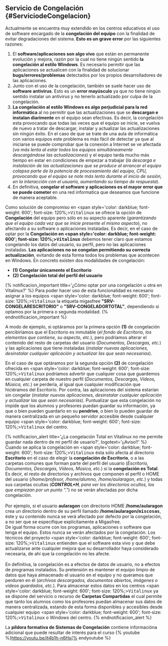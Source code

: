 ##  **Servicio de Congelación** {#ServiciodeCongelacion}

Actualmente se encuentra muy extendido en los centros educativos el uso de software encargado de la **congelación del equipo** con la finalidad de evitar degradaciones del sistema.  **Esto es un grave error** por las siguientes razones:

1.  El **software/aplicaciones son algo vivo** que están en permanente evolución y mejora, razón por la cual no tiene ningún sentido **la congelación al estilo Windows**.  Es necesario permitir que las aplicaciones se actualicen con la finalidad de solucionar <b>bugs/errores/problemas</b> detectados por los propios desarrolladores de las aplicaciones.
1.  Junto con el uso de la congelación, también se suele hacer uso de **software antivirus**. Esto es un **error mayúsculo** ya que no tiene ningún sentido instalar un antivirus y no tenerlo actualizado por culpa de la congelación.
1.  **La congelación al estilo Windows es algo perjudicial para la red informática** al no permitir que las actualizaciones que se <b>descargan e instalan diarimente</b> en el equipo sean efectivas.  Es decir, la congelación esta provocando que todas las veces que el equipo se inicie, se vuelva de nuevo a tratar de descargar, instalar y actualizar las actualizaciones sin ningún éxito.  En el caso de que se trate de una aula de informática con varios equipos este problema es más fácil de detectar ya que al iniciarse se puede comprobar que la conexión a Internet se ve afectada (*va más lenta al estar todos los equipos simultáneamente descargándose las actualizaciones*) y el equipo tarda mucho más tiempo en estar en condiciones de empezar a trabajar (*la descarga e instalación de las actualizaciones que se produce al arrancar el equipo colapsa parte de la potencia de procesamiento del equipo, CPU, provocando que el equipo se note más lento durante el inicio de sesión, en la interacción con el usuario, aumentando su tiempo de respuesta*).
1.  En definitiva, <b>congelar el software y aplicaciones es el mayor error que se puede cometer</b> en una red informatica que deseamos que funcione de manera aceptable.


Como solución de compromiso en <span style='color: darkblue; font-weight: 600'; font-size: 120%;><tt>Vitalinux</tt></span> se ofrece la opción de **Congelación** del equipo pero sólo en su aspecto aparente (<i>garantizando que el equipo cada vez que se inicie presente el mismo aspecto</i>), no afectando a su software o aplicaciones instaladas.  Es decir, en el caso de optar por la **Congelación en <span style='color: darkblue; font-weight: 600'; font-size: 120%;><tt>Vitalinux</tt></span>** debemos tener claro que estamos congelando los datos del usuario, su perfíl, pero no las aplicaciones instaladas.  **Las aplicaciones no se congelan permitiendo su correcta actualización**, evitando de esta forma todos los problemas que acontecen en Windows.  En concreto existen dos modalidades de congelación:

- **(1) Congelar únicamente el Escritorio**
- **(2) Congelación total del perfil del usuario**

{% notificacion_important title='¿Cómo optar por una congelación u otra en Vitalinux?' %}
Para poder hacer uso de esta funcionalidad es necesario asignar a los equipos <span style='color: darkblue; font-weight: 600'; font-size: 120%;><tt>Vitalinux</tt></span> la etiqueta migasfree <b>"SRV-CONGELARESCRITORIO"</b> o <b>"SRV-CONGELADORTOTAL"</b>, dependiendo si optamos por la primera o segunda modalidad.
{% endnotificacion_important %}

A modo de ejemplo, si optáramos por la primera opción **(1)** de congelación percibiríamos que el Escritorio es inmutable (*el fondo de Escritorio, los elementos que contiene, su aspecto, etc.*), pero podríamos alterar el contenido del resto de carpetas del usuario (*Documentos, Descargas, etc.*) y las aplicaciones que tiene instaladas (*instalar nuevas aplicaciones, desinstalar cualquier aplicación y actualizar las que sean necesarias*).

En el caso de que optáramos por la segunda opción **(2)** de congelación ofrecida en <span style='color: darkblue; font-weight: 600'; font-size: 120%;><tt>Vitalinux</tt></span> podríamos advertir que cualquier cosa que guardemos en cualquier carpeta de nuestro perfil (*Documentos, Descargas, Vídeos, Música, etc.*) se perdería, al igual que cualquier modificación que hiciéramos del Escritorio.  Por contra, las aplicaciones del sistema estarían sin congelar (*instalar nuevas aplicaciones, desinstalar cualquier aplicación y actualizar las que sean necesarias*).  Puntualizar que esta congelación no impide que los alumnos y profesores puedan guardar su información, ya que o bien pueden guardarlo en su **pendrive**, o bien lo pueden guardar de manera centralizada en un pequeño servidor accesible desde cualquier equipo <span style='color: darkblue; font-weight: 600'; font-size: 120%;><tt>Vitalinux</tt></span> del centro.

{% notificacion_alert title='¿La congelación Total en Vitalinux no me permite guardar nada dentro de mi perfil de usuario?', logotext='¡¡Aviso!!' %}
Cuando se aplica la congelación en <span style='color: darkblue; font-weight: 600'; font-size: 120%;><tt>Vitalinux</tt></span> ésta sólo afecta al directorio <b>Escritorio</b> en el caso de elegir la <b>congelación de Escritorio</b>, o a las carpetas comunes que forman parte del perfil del usuario (<i>Escritorio, Documentos, Descargas, Vídeos, Música, etc.</i>) si la <b>congelación es Total</b>.  Es decir, el resto de directorios y archivos que componen el perfil o HOME del usuario (<i>/home/profesor, /home/alumno, /home/aularagon, etc.</i>) y todas sus carpetas ocultas (<i><b>CONTROL+H</b>, para ver los directorios ocultos, los que empiezan por un punto "."</i>) no se verán afectadas por dicha congelación.
<br><br>
Por ejemplo, si el usuario <b>aularagon</b> con directorio HOME <b>/home/aularagon</b> crea un directorio dentro de su perfil llamado <b>/home/aularagon/<tt>miscosas</tt></b>, éste y su contenido nunca se verá afectado por defecto por la congelación, a no ser que se especifique explicitamente a Migasfree.
<br>
De igual forma ocurre con los programas, aplicaciones o software que tenga el equipo.  Estos nunca se verán afectados por la congelación.  Los técnicos del proyecto <span style='color: darkblue; font-weight: 600'; font-size: 120%;><tt>Vitalinux</tt></span> entienden que el software esta vivo y que debe actualizarse ante cualquier mejora que su desarrollador haya considerado necesaria, de ahí que la congelación no les afecte.
<br><br>
En definitiva, la congelación es a efectos de datos de usuario, no a efectos de programas instalados.  Su pretensión es mantener el equipo limpio de datos que haya almacenado el usuario en el equipo y no queramos que perduren en él (<i>archivos descargados, documentos abiertos, imágenes o vídeos guardados, etc.</i>).  Para almacenar estos datos en los centros <span style='color: darkblue; font-weight: 600'; font-size: 120%;><tt>Vitalinux</tt></span> ya se dispone del servicio o recurso de <b>Carpetas Compartidas</b> el cual permite que tanto los alumnos como los profesores puedan almacenar sus datos de manera centralizada, estando de esta forma disponibles y accesibles desde cualquier equipo <span style='color: darkblue; font-weight: 600'; font-size: 120%;><tt>Vitalinux</tt></span> o Windows del centro.
{% endnotificacion_alert %}

La **píldora formativa de Sistemas de Congelación** contiene informacióna adicional que puede resultar de interés para el curso
{% youtube %}https://youtu.be/it4b1h-n6Hs{% endyoutube %}